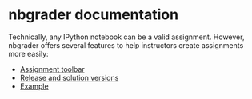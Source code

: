 # nbgrader documentation

Technically, any IPython notebook can be a valid assignment. However,
nbgrader offers several features to help instructors create
assignments more easily:

* [Assignment toolbar](assignment-toolbar.md)
* [Release and solution versions](release-and-solution-versions.md)
* [Example](../examples/create_assignment/)
